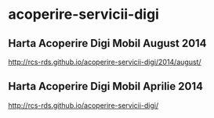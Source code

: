 acoperire-servicii-digi
=======================

## Harta Acoperire Digi Mobil August 2014 ##
http://rcs-rds.github.io/acoperire-servicii-digi/2014/august/

## Harta Acoperire Digi Mobil Aprilie 2014 ##
http://rcs-rds.github.io/acoperire-servicii-digi/

